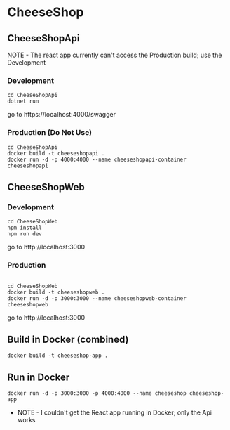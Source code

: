 # CheeseShop

## CheeseShopApi

NOTE - The react app currently can't access the Production build; use the Development

### Development

```
cd CheeseShopApi
dotnet run
```

go to https://localhost:4000/swagger

### Production (Do Not Use)

```
cd CheeseShopApi
docker build -t cheeseshopapi .
docker run -d -p 4000:4000 --name cheeseshopapi-container cheeseshopapi
```

## CheeseShopWeb

### Development

```
cd CheeseShopWeb
npm install
npm run dev
```

go to http://localhost:3000

### Production

```

cd CheeseShopWeb
docker build -t cheeseshopweb .
docker run -d -p 3000:3000 --name cheeseshopweb-container cheeseshopweb

```

go to http://localhost:3000

## Build in Docker (combined)

`docker build -t cheeseshop-app .`

## Run in Docker

`docker run -d -p 3000:3000 -p 4000:4000 --name cheeseshop cheeseshop-app`

- NOTE - I couldn't get the React app running in Docker; only the Api works